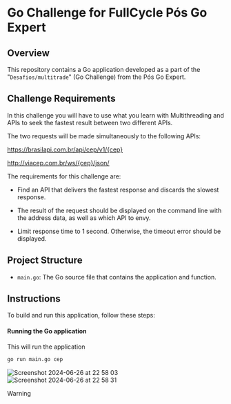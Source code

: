 
# Go Challenge for FullCycle Pós Go Expert

## Overview

This repository contains a Go application developed as a part of the "`Desafios/multitrade`" (Go Challenge) from the Pós Go Expert.

## Challenge Requirements

In this challenge you will have to use what you learn with Multithreading and APIs to seek the fastest result between two different APIs.

The two requests will be made simultaneously to the following APIs:

https://brasilapi.com.br/api/cep/v1/{cep}

http://viacep.com.br/ws/{cep}/json/

The requirements for this challenge are:

- Find an API that delivers the fastest response and discards the slowest response.

- The result of the request should be displayed on the command line with the address data, as well as which API to envy.

- Limit response time to 1 second. Otherwise, the timeout error should be displayed.
  
## Project Structure

- `main.go`: The Go source file that contains the application and function.

## Instructions

To build and run this application, follow these steps:

#### Running the Go application
This will run the application
```bash
go run main.go cep
```
![Screenshot 2024-06-26 at 22 58 03](https://github.com/antoniomjr/fullcycle.multitrade/assets/53837075/9eab7413-4bec-40b6-aa77-8454c8187f4f)
![Screenshot 2024-06-26 at 22 58 31](https://github.com/antoniomjr/fullcycle.multitrade/assets/53837075/c86e14d4-caef-4619-93b3-23b4b84b252f)

> [!WARNING]  
> 
>                



